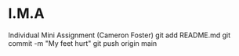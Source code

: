 # I.M.A
Individual Mini Assignment (Cameron Foster)
git add README.md
git commit -m "My feet hurt"
git push origin main
